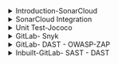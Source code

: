 <details>
<summary>Introduction-SonarCloud</summary>
<br>

  <img width="1068" alt="image" src="https://github.com/rupeshpanwar/quick-bite/assets/75510135/3f58a6bb-0393-4142-beef-587c51d7c26f">

  <img width="1035" alt="image" src="https://github.com/rupeshpanwar/quick-bite/assets/75510135/ad80cd3e-38c4-4636-bc18-8af77ea6a05e">

  <img width="588" alt="image" src="https://github.com/rupeshpanwar/quick-bite/assets/75510135/065d7997-e936-4f75-b795-664fda850b13">
  
</details>

<details>
<summary>SonarCloud Integration</summary>
<br>

  - Login @SQ
  <img width="984" alt="image" src="https://github.com/rupeshpanwar/quick-bite/assets/75510135/4c0642a6-9fde-4e52-a6a6-9712cc838af3">

  <img width="619" alt="image" src="https://github.com/rupeshpanwar/quick-bite/assets/75510135/baf5ae88-ed86-4656-8b40-aa5a712fb427">
  
  ```
  stages:
    - runSAST

  run-sast-job:
      stage: runSAST
      image: maven:3.8.5-openjdk-11-slim
      script: |
        mvn verify package sonar:sonar -Dsonar.host.url=https://sonarcloud.io/ -Dsonar.organization=gitlabdevsecopsintegration - Dsonar.projectKey=gitlabdevsecopsintegration -Dsonar.login=token01 
  ```
   - create organization
   <img width="926" alt="image" src="https://github.com/rupeshpanwar/quick-bite/assets/75510135/f31153cc-8031-4f61-80ec-bc9f9f2380e3">

   <img width="926" alt="image" src="https://github.com/rupeshpanwar/quick-bite/assets/75510135/77df71c3-d17d-48c0-ad89-d2b2263924ec">

   <img width="926" alt="image" src="https://github.com/rupeshpanwar/quick-bite/assets/75510135/9b320be9-e39b-47a2-bdb3-b2f6889c0ce6">

   <img width="926" alt="image" src="https://github.com/rupeshpanwar/quick-bite/assets/75510135/8202ad37-f76e-4c2e-b47e-d6a4c93dbef7">

   - add project key
     <img width="926" alt="image" src="https://github.com/rupeshpanwar/quick-bite/assets/75510135/ff908f88-6e62-4cf6-b08d-676c89f1b740">
    - create security token
     <img width="1054" alt="image" src="https://github.com/rupeshpanwar/quick-bite/assets/75510135/976522d6-b1ce-4ebe-941a-99c2bc5898fc">

     - here is final command to start the scan
     <img width="1054" alt="image" src="https://github.com/rupeshpanwar/quick-bite/assets/75510135/1a5c46ad-6609-455d-b540-bd3ad5caaa49">

     - validate
     <img width="1054" alt="image" src="https://github.com/rupeshpanwar/quick-bite/assets/75510135/5ef75747-1ab1-4472-a3c5-360a5e6fb256">

     <img width="1054" alt="image" src="https://github.com/rupeshpanwar/quick-bite/assets/75510135/9dd77895-fd66-4055-9b40-c342e334d649">

    - create custom Quality Gate
    
    ```
    1) Create Custom Quality Gate in SonarCloud and Add conditions to the Quality Gate
    2) Assign this Quality Gate to the Project
    3) Add script in .gitlab-ci.yml file to enable quality gate check (Note: This will fail your build in case Quality Gate fails)
    
    sleep 5
    apt-get update
    apt-get -y install curl jq 
    quality_status=$(curl -s -u 14ad4797c02810a818f21384add02744d3f9e34d: https://sonarcloud.io/api/qualitygates/project_status?projectKey=gitLabdevsecopsintegration | jq -r '.projectStatus.status')
    echo "SonarCloud Analysis Status is $quality_status"; 
    if [[ $quality_status == "ERROR" ]] ; then exit 1;fi
    
    
    -----------Sample JSON Response from SonarCloud or SonarQube Quality Gate API---------------------
    
    {
    	"projectStatus": {
    		"status": "ERROR",
    		"conditions": [
    			{
    				"status": "ERROR",
    				"metricKey": "coverage",
    				"comparator": "LT",
    				"errorThreshold": "90",
    				"actualValue": "0.0"
    			}
    		],
    		"periods": [],
    		"ignoredConditions": false
    	}
    }
    ```


    ```
    stages:
    - runSAST

    run-sast-job:
        stage: runSAST
        image: maven:3.8.5-openjdk-11-slim
        script: |
          apt-get update
          apt-get -y install curl jq
          mvn verify package sonar:sonar -Dsonar.host.url=https://sonarcloud.io/ -Dsonar.organization=gitlabdevsecopsintegrtion -Dsonar.projectKey=gitLabdevsecopsintegration -Dsonar.login=14ad4797c02810a818f21384add02744d3f9e34d
          sleep 5 
          quality_status=$(curl -s -u 14ad4797c02810a818f21384add02744d3f9e34d: https://sonarcloud.io/api/qualitygates/project_status?projectKey=gitLabdevsecopsintegration | jq -r '.projectStatus.status')
          echo "SonarCloud Analysis Status is $quality_status"; 
          if [[ $quality_status == "ERROR" ]] ; then exit 1;fi
    ```

<img width="1054" alt="image" src="https://github.com/rupeshpanwar/quick-bite/assets/75510135/c8407952-8b96-413e-8d9f-069a71d20311">

    
</details>

<details>
<summary>Unit Test-Jococo</summary>
<br>

  <img width="1054" alt="image" src="https://github.com/rupeshpanwar/quick-bite/assets/75510135/7cf48b23-6826-44d0-a9d3-896bd1b20b2f">

  - Test
  <img width="1054" alt="image" src="https://github.com/rupeshpanwar/quick-bite/assets/75510135/7edfbaf0-30e9-47dd-9f80-b26b76529628">

  - JUnit plugin
  <img width="1054" alt="image" src="https://github.com/rupeshpanwar/quick-bite/assets/75510135/e967ea95-d851-4de4-aafb-f0214f6c23b3">

  - Jococo plugin & report 
 <img width="1054" alt="image" src="https://github.com/rupeshpanwar/quick-bite/assets/75510135/20c9d2f3-be3f-45b7-aed9-2501e79bd185">
 <img width="1054" alt="image" src="https://github.com/rupeshpanwar/quick-bite/assets/75510135/e54e0584-3b11-44f8-9221-4a60f41b97fa">

  - Maven verify goal

    ```
    stages:
    - runSAST

    run-sast-job:
        stage: runSAST
        image: maven:3.8.5-openjdk-11-slim
        script: |
          mvn verify package sonar:sonar -Dsonar.host.url=https://sonarcloud.io/ -Dsonar.organization=gitlabdevsecopsintegration -Dsonar.projectKey=gitlabdevsecopsintegration -Dsonar.login=2fda8f4a1af600afbede42c54c868083d8e34c01 
    ```

    <img width="1054" alt="image" src="https://github.com/rupeshpanwar/quick-bite/assets/75510135/f9be07f1-a0b2-4522-a77a-ef49fe8a83e1">
    - validate
    <img width="1054" alt="image" src="https://github.com/rupeshpanwar/quick-bite/assets/75510135/2ad19c09-03b1-4642-84e5-c14f6f444780">
    
    
</details>


<details>
<summary>GitLab- Snyk</summary>
<br>

  <img width="963" alt="image" src="https://github.com/rupeshpanwar/quick-bite/assets/75510135/dd1d2789-161c-4671-a34c-aeb2da6456d7">

  - sign up
 <img width="994" alt="image" src="https://github.com/rupeshpanwar/quick-bite/assets/75510135/16177327-5df1-4a7c-9176-d2842d139b3c">

 <img width="994" alt="image" src="https://github.com/rupeshpanwar/quick-bite/assets/75510135/8efaeec1-0f50-4fd2-ad3e-d7683738c63a">


 Steps to integrate Snyk using .gitlab-ci.yml file:

1) Add Snyk Plugin to Pom.xml
2) Define Snyk Token as an environment Variable on the runner machine
3) Add code changes to .gitlab-ci.yml file

1) Add Snyk Plugin to Pom.xml
 <img width="732" alt="image" src="https://github.com/rupeshpanwar/quick-bite/assets/75510135/08ff6078-3851-4a16-8ead-74ed0d379daa">

 2) Define Snyk Token as an environment Variable on the runner machine
 <img width="1052" alt="image" src="https://github.com/rupeshpanwar/quick-bite/assets/75510135/04fc0696-71f1-45a9-b19b-04e0f30f506f">

 3) Add code changes to .gitlab-ci.yml file
  <img width="1052" alt="image" src="https://github.com/rupeshpanwar/quick-bite/assets/75510135/0cf3a4fc-2454-49f9-882d-f001f1340835">

  - Validate
  <img width="1052" alt="image" src="https://github.com/rupeshpanwar/quick-bite/assets/75510135/4e97dba2-c79c-483f-a428-9925ba5c6d56">

  
</details>


<details>
<summary>GitLab- DAST - OWASP-ZAP</summary>
<br>

   <img width="1052" alt="image" src="https://github.com/rupeshpanwar/quick-bite/assets/75510135/dcf7c321-8c49-4640-8999-97ddf7ceb163">
    
   <img width="1052" alt="image" src="https://github.com/rupeshpanwar/quick-bite/assets/75510135/7b7bd7b0-e85d-4872-94ab-0619fb3a20c4">

   - validate
   <img width="1052" alt="image" src="https://github.com/rupeshpanwar/quick-bite/assets/75510135/e2c7b594-99b9-4643-9a92-11c9b269f40e">

   - Report
   <img width="1067" alt="image" src="https://github.com/rupeshpanwar/quick-bite/assets/75510135/06ef7197-36f9-48ee-a77b-f6fc74ce191f">
     
</details>



<details>
<summary>Inbuilt-GitLab- SAST - DAST </summary>
<br>

  - https://docs.gitlab.com/ee/user/application_security/sast/
  - https://docs.gitlab.com/ee/user/application_security/dast/
    
   <img width="1067" alt="image" src="https://github.com/rupeshpanwar/quick-bite/assets/75510135/a7349f63-4e80-4c76-83bd-69796fc52d69">

   <img width="1067" alt="image" src="https://github.com/rupeshpanwar/quick-bite/assets/75510135/773d1692-39de-42e7-b46b-801fad872c1c">

  ```
     include:
  - template: Security/SAST.gitlab-ci.yml
  - template: DAST.gitlab-ci.yml

variables:
  SAST_EXPERIMENTAL_FEATURES: "true"
  DAST_WEBSITE: http://www.example.com
  DAST_FULL_SCAN_ENABLED: "true" 
  DAST_BROWSER_SCAN: "true"

stages:
  - test
  - runSASTScanUsingSonarCloud
  - runSCAScanUsingSnyk
  - runDASTScanUsingZAP
  - dast

run-sast-job:
    stage: runSASTScanUsingSonarCloud
    image: maven:3.8.5-openjdk-11-slim
    script: |
      mvn verify package sonar:sonar -Dsonar.host.url=https://sonarcloud.io/ -Dsonar.organization=gitlabdevsecopsintegrationkey -Dsonar.projectKey=gitlabdevsecopsintegrationkey -Dsonar.login=9ff892826b54980437f4fb0fbc72f4049ec97585 

run-sca-job:
    stage: runSCAScanUsingSnyk
    image: maven:3.8.5-openjdk-11-slim
    script: |
      SNYK_TOKEN='2f4afa39-c493-4c6d-b34e-080c1a8f9014'
      export SNYK_TOKEN
      mvn snyk:test -fn 
      
run-dast-job:
    stage: runDASTScanUsingZAP
    image: maven:3.8.5-openjdk-11-slim
    script: |
      apt-get update
      apt-get -y install wget
      wget https://github.com/zaproxy/zaproxy/releases/download/v2.11.1/ZAP_2.11.1_Linux.tar.gz
      mkdir zap
      tar -xvf ZAP_2.11.1_Linux.tar.gz
      cd ZAP_2.11.1
      ./zap.sh -cmd -quickurl https://www.example.com -quickprogress -quickout ../zap_report.html 
    artifacts:
      paths:
        - zap_report.html
```
    


  - validate
  <img width="1067" alt="image" src="https://github.com/rupeshpanwar/quick-bite/assets/75510135/fda0714c-3bfd-40eb-be97-42b163214c1f">

  - sast
  <img width="1051" alt="image" src="https://github.com/rupeshpanwar/quick-bite/assets/75510135/4d74c325-83f9-4068-be2a-c00afe701a97">
  <img width="1051" alt="image" src="https://github.com/rupeshpanwar/quick-bite/assets/75510135/7bcfed97-c408-43dd-9c86-ce5b5d3ea634">
  <img width="1051" alt="image" src="https://github.com/rupeshpanwar/quick-bite/assets/75510135/bca4ea16-0871-4bfb-9797-77e83df8c709">

  <img width="1066" alt="image" src="https://github.com/rupeshpanwar/quick-bite/assets/75510135/ecf23d35-9dee-485b-bee1-a2336258f736">
    
  - dast
  <img width="1051" alt="image" src="https://github.com/rupeshpanwar/quick-bite/assets/75510135/e9384574-dabd-4baa-a866-16c7da18a9fb">
  <img width="1051" alt="image" src="https://github.com/rupeshpanwar/quick-bite/assets/75510135/2c2cd454-cf5b-430e-9c85-33f6c26349df">
  <img width="1051" alt="image" src="https://github.com/rupeshpanwar/quick-bite/assets/75510135/5f516e3c-8a00-4f56-ae5e-39bdc6840694">

  <img width="1066" alt="image" src="https://github.com/rupeshpanwar/quick-bite/assets/75510135/b6c8d2bc-7037-4129-aacd-9aabc9861a1f">

       
</details>
